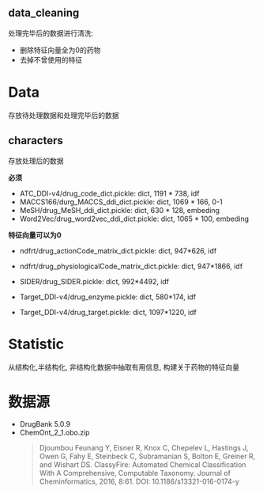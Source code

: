 ## data_cleaning
处理完毕后的数据进行清洗:
- 删除特征向量全为0的药物
- 去掉不曾使用的特征

# Data
存放待处理数据和处理完毕后的数据
## characters
存放处理后的数据

**必须**
- ATC_DDI-v4/drug_code_dict.pickle: dict, 1191 * 738, idf
- MACCS166/durg_MACCS_ddi_dict.pickle: dict, 1069 * 166, 0-1
- MeSH/drug_MeSH_ddi_dict.pickle: dict, 630 * 128, embeding
- Word2Vec/drug_word2vec_ddi_dict.pickle: dict, 1065 * 100, embeding

**特征向量可以为0**
- ndfrt/drug_actionCode_matrix_dict.pickle: dict, 947*626, idf
- ndfrt/drug_physiologicalCode_matrix_dict.pickle: dict, 947*1866, idf
- SIDER/drug_SIDER.pickle: dict, 992*4492, idf

- Target_DDI-v4/drug_enzyme.pickle: dict, 580*174, idf
- Target_DDI-v4/drug_target.pickle: dict, 1097*1220, idf
                  

# Statistic
从结构化,半结构化, 非结构化数据中抽取有用信息, 构建关于药物的特征向量

# 数据源
- DrugBank 5.0.9
- ChemOnt_2_1.obo.zip
  > Djoumbou Feunang Y, Eisner R, Knox C, Chepelev L, Hastings J, Owen G, Fahy E, Steinbeck C, Subramanian S, Bolton E, Greiner R, and Wishart DS. ClassyFire: Automated Chemical Classification With A Comprehensive, Computable Taxonomy. Journal of Cheminformatics, 2016, 8:61.
DOI: 10.1186/s13321-016-0174-y